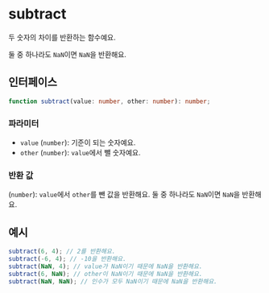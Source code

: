 # subtract

두 숫자의 차이를 반환하는 함수예요.

둘 중 하나라도 `NaN`이면 `NaN`을 반환해요.

## 인터페이스

```typescript
function subtract(value: number, other: number): number;
```

### 파라미터

- `value` (`number`): 기준이 되는 숫자예요.
- `other` (`number`): `value`에서 뺄 숫자예요.

### 반환 값

(`number`): `value`에서 `other`를 뺀 값을 반환해요. 둘 중 하나라도 `NaN`이면 `NaN`을 반환해요.

## 예시

```typescript
subtract(6, 4); // 2를 반환해요.
subtract(-6, 4); // -10을 반환해요.
subtract(NaN, 4); // value가 NaN이기 때문에 NaN을 반환해요.
subtract(6, NaN); // other이 NaN이기 때문에 NaN을 반환해요.
subtract(NaN, NaN); // 인수가 모두 NaN이기 때문에 NaN을 반환해요.
```
